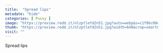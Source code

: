 ```yaml
---
title:  "Spread lips"
metadate: "hide"
categories: [ Pussy ]
image: "https://preview.redd.it/nlzptlefd2n51.jpg?auto=webp&s=c1f9bc08edfaa27014115176c580a037de630cf0"
thumb: "https://preview.redd.it/nlzptlefd2n51.jpg?width=640&crop=smart&auto=webp&s=831b03811dd351f8be39bbbe92dcc7dee220b60c"
visit: ""
---
```

Spread lips
